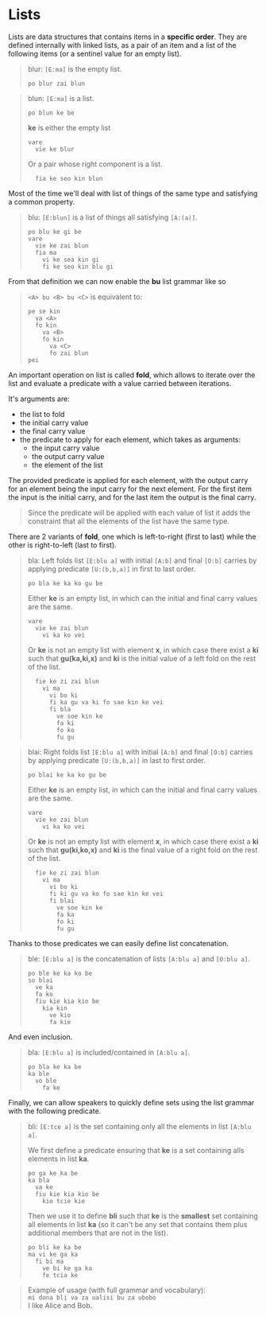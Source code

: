# Lists

Lists are data structures that contains items in a __specific order__. They
are defined internally with linked lists, as a pair of an item and a list of
the following items (or a sentinel value for an empty list).

> blur: `[E:ma]` is the empty list.
> ```
> po blur zai blun
> ```

> blun: `[E:ma]` is a list.
> ```
> po blun ke be
> ```
> __ke__ is either the empty list
> ```
> vare
>   vie ke blur
> ```
> Or a pair whose right component is a list.
> ```
>   fia ke seo kin blun
> ```

Most of the time we'll deal with list of things of the same type and satisfying
a common property.

> blu: `[E:blun]` is a list of things all satisfying `[A:(a)]`.
> ```
> po blu ke gi be
> vare
>   vie ke zai blun
>   fia ma
>     vi ke sea kin gi
>     fi ke seo kin blu gi
> ```

From that definition we can now enable the __bu__ list grammar like so

> `<A> bu <B> bu <C>` is equivalent to:
> ```
> pe se kin
>   va <A>
>   fo kin
>     va <B>
>     fo kin
>       va <C>
>       fo zai blun
> pei
> ```

An important operation on list is called __fold__, which allows to iterate
over the list and evaluate a predicate with a value carried between iterations.

It's arguments are:
- the list to fold
- the initial carry value
- the final carry value
- the predicate to apply for each element, which takes as arguments:
  - the input carry value
  - the output carry value
  - the element of the list

The provided predicate is applied for each element, with the output
carry for an element being the input carry for the next element.
For the first item the input is the initial carry, and for the last
item the output is the final carry.

> Since the predicate will be applied with each value of list it adds the
> constraint that all the elements of the list have the same type.

There are 2 variants of __fold__, one which is left-to-right (first to last)
while the other is right-to-left (last to first).

> bla: Left folds list `[E:blu a]` with initial `[A:b]` and final `[O:b]`
> carries by applying predicate `[U:(b,b,a)]` in first to last order.
> ```
> po bla ke ka ko gu be
> ```
> Either __ke__ is an empty list, in which can the initial and final carry
> values are the same. 
> ```
> vare
>   vie ke zai blun
>     vi ka ko vei
> ```
> Or __ke__ is not an empty list with element __x__, in which case there exist
> a __ki__ such that __gu(ka,ki,x)__ and __ki__ is the initial value of a left
> fold on the rest of the list.
> ```
>   fie ke zi zai blun
>     vi ma
>       vi bo ki
>       fi ka gu va ki fo sae kin ke vei
>       fi bla
>         ve soe kin ke
>         fa ki
>         fo ko
>         fu gu
> ```

> blai: Right folds list `[E:blu a]` with initial `[A:b]` and final `[O:b]`
> carries by applying predicate `[U:(b,b,a)]` in last to first order.
> ```
> po blai ke ka ko gu be
> ```
> Either __ke__ is an empty list, in which can the initial and final carry
> values are the same. 
> ```
> vare
>   vie ke zai blun
>     vi ka ko vei
> ```
> Or __ke__ is not an empty list with element __x__, in which case there exist
> a __ki__ such that __gu(ki,ko,x)__ and __ki__ is the final value of a right
> fold on the rest of the list.
> ```
>   fie ke zi zai blun
>     vi ma
>       vi bo ki
>       fi ki gu va ko fo sae kin ke vei
>       fi blai
>         ve soe kin ke
>         fa ka
>         fo ki
>         fu gu
> ```

Thanks to those predicates we can easily define list concatenation.

> ble: `[E:blu a]` is the concatenation of lists `[A:blu a]` and `[O:blu a]`.
> ```
> po ble ke ka ko be
> so blai
>   ve ka
>   fa ko
>   fiu kie kia kio be
>     kia kin
>       ve kio
>       fa kie
> ```

And even inclusion.

> bla: `[E:blu a]` is included/contained in `[A:blu a]`.
> ```
> po bla ke ka be
> ka ble
>   vo ble
>     fa ke
> ```

Finally, we can allow speakers to quickly define sets using the list grammar
with the following predicate.

> bli: `[E:tce a]` is the set containing only all the elements in list `[A:blu a]`.
>
> We first define a predicate ensuring that __ke__ is a set containing alls
> elements in list __ka__.
> ```
> po ga ke ka be
> ka bla
>   va ke
>   fiu kie kia kio be
>     kio tcie kie
> ```
> Then we use it to define __bli__ such that __ke__ is the __smallest__ set
> containing all elements in list __ka__ (so it can't be any set that contains
> them plus additional members that are not in the list).
> ```
> po bli ke ka be
> ma vi ke ga ka
>   fi bi ma 
>     ve bi ke ga ka
>     fe tcia ke   
> ```

> Example of usage (with full grammar and vocabulary):\
> `mi dona bli va za ualisi bu za ubobo`\
> I like Alice and Bob.